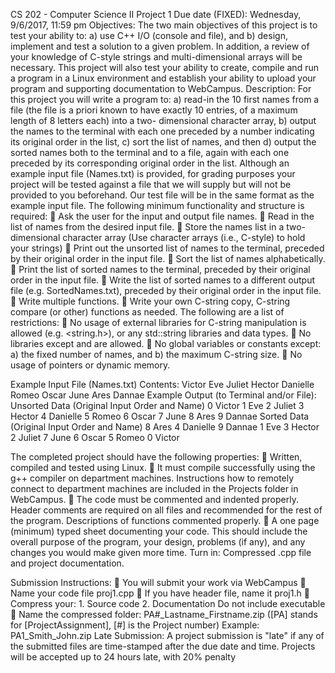 CS 202 - Computer Science II Project 1 Due date (FIXED): Wednesday, 9/6/2017, 11:59 pm Objectives: The two main objectives of this project is to test your ability to: a) use C++ I/O (console and file), and b) design, implement and test a solution to a given problem. In addition, a review of your knowledge of C-style strings and multi-dimensional arrays will be necessary. This project will also test your ability to create, compile and run a program in a Linux environment and establish your ability to upload your program and supporting documentation to WebCampus. Description: For this project you will write a program to: a) read-in the 10 first names from a file (the file is a priori known to have exactly 10 entries, of a maximum length of 8 letters each) into a two- dimensional character array, b) output the names to the terminal with each one preceded by a number indicating its original order in the list, c) sort the list of names, and then d) output the sorted names both to the terminal and to a file, again with each one preceded by its corresponding original order in the list. Although an example input file (Names.txt) is provided, for grading purposes your project will be tested against a file that we will supply but will not be provided to you beforehand. Our test file will be in the same format as the example input file. The following minimum functionality and structure is required:  Ask the user for the input and output file names.  Read in the list of names from the desired input file.  Store the names list in a two-dimensional character array (Use character arrays (i.e., C-style) to hold your strings)  Print out the unsorted list of names to the terminal, preceded by their original order in the input file.  Sort the list of names alphabetically.  Print the list of sorted names to the terminal, preceded by their original order in the input file.  Write the list of sorted names to a different output file (e.g. SortedNames.txt), preceded by their original order in the input file.  Write multiple functions.  Write your own C-string copy, C-string compare (or other) functions as needed. The following are a list of restrictions:  No usage of external libraries for C-string manipulation is allowed (e.g. <string.h>), or any std::string libraries and data types.  No libraries except and are allowed.  No global variables or constants except: a) the fixed number of names, and b) the maximum C-string size.  No usage of pointers or dynamic memory.

Example Input File (Names.txt) Contents: Victor Eve Juliet Hector Danielle Romeo Oscar June Ares Dannae Example Output (to Terminal and/or File): Unsorted Data (Original Input Order and Name)
0 Victor 1 Eve 2 Juliet 3 Hector 4 Danielle 5 Romeo 6 Oscar 7 June 8 Ares 9 Dannae Sorted Data (Original Input Order and Name)
8 Ares 4 Danielle 9 Dannae 1 Eve 3 Hector 2 Juliet 7 June 6 Oscar 5 Romeo 0 Victor

The completed project should have the following properties:  Written, compiled and tested using Linux.  It must compile successfully using the g++ compiler on department machines. Instructions how to remotely connect to department machines are included in the Projects folder in WebCampus.  The code must be commented and indented properly. Header comments are required on all files and recommended for the rest of the program. Descriptions of functions commented properly.  A one page (minimum) typed sheet documenting your code. This should include the overall purpose of the program, your design, problems (if any), and any changes you would make given more time. Turn in: Compressed .cpp file and project documentation.

Submission Instructions:  You will submit your work via WebCampus  Name your code file proj1.cpp  If you have header file, name it proj1.h  Compress your: 1. Source code 2. Documentation Do not include executable  Name the compressed folder: PA#_Lastname_Firstname.zip ([PA] stands for [ProjectAssignment], [#] is the Project number) Example: PA1_Smith_John.zip Late Submission: A project submission is "late" if any of the submitted files are time-stamped after the due date and time. Projects will be accepted up to 24 hours late, with 20% penalty

